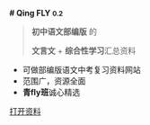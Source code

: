 **# Qing FLY <small>0.2</small>** 

> **初中语文部编版** 的
>
> **文言文** + **综合性学习**汇总资料

- 可做部编版语文中考复习资料网站 
- 范围广，资源全面 
- **青fly班**诚心精选

[打开资料](README)